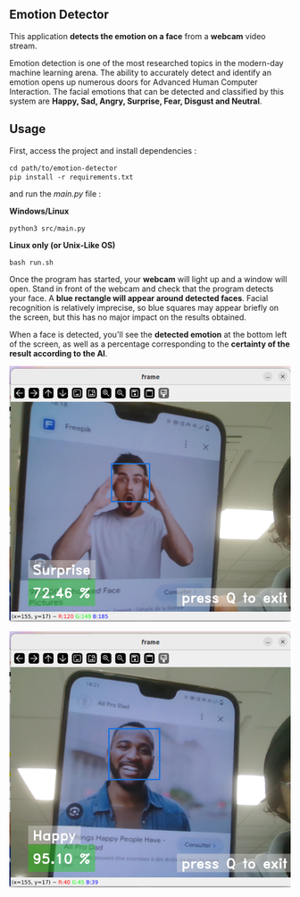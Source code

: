 
## Emotion Detector
This application **detects the emotion on a face** from a **webcam** video stream.

Emotion detection is one of the most researched topics in the modern-day machine learning arena. The ability to accurately detect and identify an emotion opens up numerous doors for Advanced Human Computer Interaction. 
The facial emotions that can be detected and classified by this system are **Happy, Sad, Angry, Surprise, Fear, Disgust and Neutral**.

## Usage
First, access the project and install dependencies : 
```
cd path/to/emotion-detector
pip install -r requirements.txt
```

and run the *main.py* file :

**Windows/Linux**
```
python3 src/main.py
```
**Linux only (or Unix-Like OS)**
```
bash run.sh
```

Once the program has started, your **webcam** will light up and a window will open.
Stand in front of the webcam and check that the program detects your face. A **blue rectangle will appear around detected faces**. Facial recognition is relatively imprecise, so blue squares may appear briefly on the screen, but this has no major impact on the results obtained.

When a face is detected, you'll see the **detected emotion** at the bottom left of the screen, as well as a percentage corresponding to the **certainty of the result according to the AI**.

![App Screenshot](screenshots/Screenshot%20from%202024-02-24%2018-18-16.png)

![App Screenshot](screenshots/Screenshot%20from%202024-02-24%2018-21-13.png)


